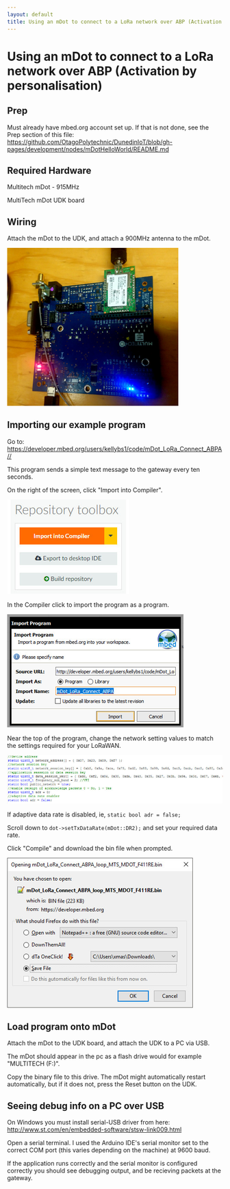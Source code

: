 ```yaml
---
layout: default
title: Using an mDot to connect to a LoRa network over ABP (Activation by personalisation)
---
```


# Using an mDot to connect to a LoRa network over ABP (Activation by personalisation)


## Prep

Must already have mbed.org account set up.
If that is not done, see the Prep section of this file:
https://github.com/OtagoPolytechnic/DunedinIoT/blob/gh-pages/development/nodes/mDotHelloWorld/README.md


## Required Hardware

Multitech mDot - 915MHz

MultiTech mDot UDK board


## Wiring

Attach the mDot to the UDK, and attach a 900MHz antenna to the mDot.

<img src="mDotBasicLoRaConnectionPics/mdotudk.jpg" width="400px">


## Importing our example program

Go to: <a href="https://developer.mbed.org/users/kellybs1/code/mDot_LoRa_Connect_ABPA/">https://developer.mbed.org/users/kellybs1/code/mDot_LoRa_Connect_ABPA//</a>           

This program sends a simple text message to the gateway every ten seconds.

On the right of the screen, click "Import into Compiler".

<img src="mDotBasicLoRaConnectionPics/importintocompiler.jpg">

In the Compiler click to import the program as a program.

<img src="mDotBasicLoRaConnectionPics/importasprogram.jpg">

Near the top of the program, change the network setting values to match the settings required for your LoRaWAN.

<img src="mDotBasicLoRaConnectionPics/networksettings.jpg" width="700px">

If adaptive data rate is disabled, ie, `static bool adr = false;`

Scroll down to `dot->setTxDataRate(mDot::DR2);` and set your required data rate.

Click "Compile" and download the bin file when prompted.

<img src="mDotBasicLoRaConnectionPics/savebin.jpg">


## Load program onto mDot

Attach the mDot to the UDK board, and attach the UDK to a PC via USB.

The mDot should appear in the pc as a flash drive would for example "MULTITECH (F:)".

Copy the binary file to this drive. The mDot might automatically restart automatically, but if it does not, press the Reset button on the UDK.

## Seeing debug info on a PC over USB

On Windows you must install serial-USB driver from here: <a href="http://www.st.com/en/embedded-software/stsw-link009.html">http://www.st.com/en/embedded-software/stsw-link009.html</a>

Open a serial terminal. I used the Arduino IDE's serial monitor set to the correct COM port (this varies depending on the machine) at 9600 baud.

If the application runs correctly and the serial monitor is configured correctly you should see debugging output, and be recieving packets at the gateway.

